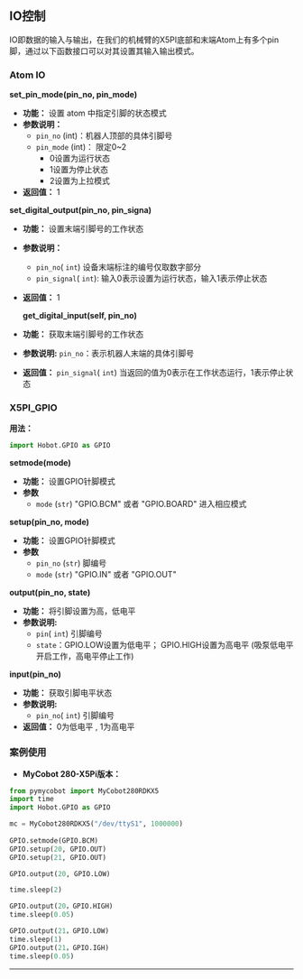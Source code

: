 ## IO控制
IO即数据的输入与输出，在我们的机械臂的X5PI底部和末端Atom上有多个pin脚，通过以下函数接口可以对其设置其输入输出模式。

<!-- * **myCobot：** -->

<!-- <img src="../../../resource\3-FunctionsAndApplications\6.developmentGuide\python\io/mycobotIO.jpg" style="zoom: 67%;" /> -->



<!-- ###  Basic IO

**get_basic_input(pin_no)**

- **功能：** 获取底部引脚号的工作状态
- **参数说明:** `pin_no`：表示机器人底部的具体引脚号
- **返回值：** `pin_signal`( `int`) 当返回的值为0表示在工作状态运行，1表示停止状态

**set_basic_output(pin_no, pin_signal)**

- **功能：** 设置底部引脚号的工作状态
- **参数说明：**
  - `pin_no`( `int`) 设备底部标注的编号仅取数字部分
  - `pin_signal`( `int`)：输入0表示设置为运行状态，输入1表示停止状态
- **返回值：** 1

**get_tof_distance()**

- **功能：** 获取检测到的距离（需要外部距离检测器）
- **返回值：** 检测到的距离值，单位为mm -->



### Atom IO

**set_pin_mode(pin_no, pin_mode)**

- **功能：** 设置 atom 中指定引脚的状态模式
- **参数说明：**
  - `pin_no` (int)：机器人顶部的具体引脚号
  - `pin_mode` (int)： 限定0~2
    - 0设置为运行状态
    - 1设置为停止状态
    - 2设置为上拉模式
- **返回值：** 1

**set_digital_output(pin_no, pin_signa)**

- **功能：** 设置末端引脚号的工作状态

- **参数说明：**
  - `pin_no`( `int`) 设备末端标注的编号仅取数字部分
  - `pin_signal`( `int`): 输入0表示设置为运行状态，输入1表示停止状态
  
- **返回值：** 1

  **get_digital_input(self, pin_no)**

- **功能：** 获取末端引脚号的工作状态

- **参数说明:** `pin_no`：表示机器人末端的具体引脚号

- **返回值：** `pin_signal`( `int`) 当返回的值为0表示在工作状态运行，1表示停止状态



### X5PI_GPIO

**用法：**

```python
import Hobot.GPIO as GPIO
```

**setmode(mode)**

- **功能：** 设置GPIO针脚模式
- **参数**
  - `mode` (`str`) "GPIO.BCM" 或者 "GPIO.BOARD" 进入相应模式

**setup(pin_no, mode)**

- **功能：** 设置GPIO针脚模式
- **参数**
  - `pin_no` (`str`) 脚编号
  - `mode` (`str`) "GPIO.IN" 或者 "GPIO.OUT" 


**output(pin_no, state)**

- **功能：** 将引脚设置为高，低电平
- **参数说明:** 
  - `pin`( `int`) 引脚编号
  - `state`：GPIO.LOW设置为低电平； GPIO.HIGH设置为高电平 (吸泵低电平开启工作，高电平停止工作)


**input(pin_no)**

- **功能：** 获取引脚电平状态
- **参数说明:** 
  - `pin_no`( `int`) 引脚编号
- **返回值：**  0为低电平 , 1为高电平



### 案例使用

* **MyCobot 280-X5Pi版本：**

```python
from pymycobot import MyCobot280RDKX5
import time
import Hobot.GPIO as GPIO

mc = MyCobot280RDKX5("/dev/ttyS1", 1000000)
    
GPIO.setmode(GPIO.BCM)
GPIO.setup(20, GPIO.OUT)
GPIO.setup(21, GPIO.OUT)

GPIO.output(20, GPIO.LOW)

time.sleep(2)

GPIO.output(20，GPIO.HIGH)
time.sleep(0.05)

GPIO.output(21，GPIO.LOW)
time.sleep(1)
GPIO.output(21，GPIO.IGH)
time.sleep(0.05)
```



---